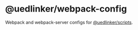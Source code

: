 # @uedlinker/webpack-config

Webpack and webpack-server configs for [@uedlinker/scripts](https://github.com/uedlinker/scripts#readme).
